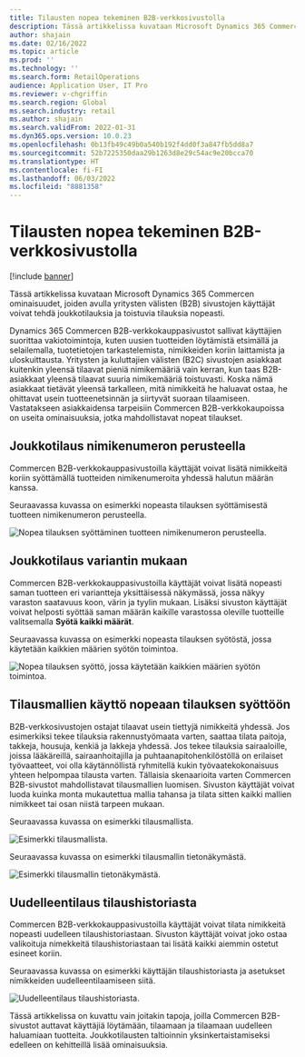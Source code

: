 ```yaml
---
title: Tilausten nopea tekeminen B2B-verkkosivustolla
description: Tässä artikkelissa kuvataan Microsoft Dynamics 365 Commercen ominaisuudet, joiden avulla yritysten välisten (B2B) sivustojen käyttäjät voivat tehdä joukkotilauksia ja toistuvia tilauksia nopeasti.
author: shajain
ms.date: 02/16/2022
ms.topic: article
ms.prod: ''
ms.technology: ''
ms.search.form: RetailOperations
audience: Application User, IT Pro
ms.reviewer: v-chgriffin
ms.search.region: Global
ms.search.industry: retail
ms.author: shajain
ms.search.validFrom: 2022-01-31
ms.dyn365.ops.version: 10.0.23
ms.openlocfilehash: 0b13fb49c49b0a540b192f4dd0f3a847fb5dd8a7
ms.sourcegitcommit: 52b7225350daa29b1263d8e29c54ac9e20bcca70
ms.translationtype: HT
ms.contentlocale: fi-FI
ms.lasthandoff: 06/03/2022
ms.locfileid: "8881358"
---
```

# <a name="place-b2b-website-orders-quickly"></a>Tilausten nopea tekeminen B2B-verkkosivustolla

[!include [banner](../../includes/banner.md)]

Tässä artikkelissa kuvataan Microsoft Dynamics 365 Commercen ominaisuudet, joiden avulla yritysten välisten (B2B) sivustojen käyttäjät voivat tehdä joukkotilauksia ja toistuvia tilauksia nopeasti.

Dynamics 365 Commercen B2B-verkkokauppasivustot sallivat käyttäjien suorittaa vakiotoimintoja, kuten uusien tuotteiden löytämistä etsimällä ja selailemalla, tuotetietojen tarkastelemista, nimikkeiden koriin laittamista ja uloskuittausta. Yritysten ja kuluttajien välisten (B2C) sivustojen asiakkaat kuitenkin yleensä tilaavat pieniä nimikemääriä vain kerran, kun taas B2B-asiakkaat yleensä tilaavat suuria nimikemääriä toistuvasti. Koska nämä asiakkaat tietävät yleensä tarkalleen, mitä nimikkeitä he haluavat ostaa, he ohittavat usein tuotteenetsinnän ja siirtyvät suoraan tilaamiseen. Vastatakseen asiakkaidensa tarpeisiin Commercen B2B-verkkokaupoissa on useita ominaisuuksia, jotka mahdollistavat nopeat tilaukset.

## <a name="bulk-order-by-item-number"></a>Joukkotilaus nimikenumeron perusteella

Commercen B2B-verkkokauppasivustoilla käyttäjät voivat lisätä nimikkeitä koriin syöttämällä tuotteiden nimikenumeroita yhdessä halutun määrän kanssa.

Seuraavassa kuvassa on esimerkki nopeasta tilauksen syöttämisestä tuotteen nimikenumeron perusteella.

![Nopea tilauksen syöttäminen tuotteen nimikenumeron perusteella.](../media/QuickAddByItem.png)

## <a name="bulk-order-by-variant"></a>Joukkotilaus variantin mukaan

Commercen B2B-verkkokauppasivustoilla käyttäjät voivat lisätä nopeasti saman tuotteen eri variantteja yksittäisessä näkymässä, jossa näkyy varaston saatavuus koon, värin ja tyylin mukaan. Lisäksi sivuston käyttäjät voivat helposti syöttää saman määrän kaikille varastossa oleville tuotteille valitsemalla **Syötä kaikki määrät**.

Seuraavassa kuvassa on esimerkki nopeasta tilauksen syötöstä, jossa käytetään kaikkien määrien syötön toimintoa.

![Nopea tilauksen syöttö, jossa käytetään kaikkien määrien syötön toimintoa.](../media/MatrixView.png)

## <a name="use-order-templates-for-quick-order-entry"></a>Tilausmallien käyttö nopeaan tilauksen syöttöön

B2B-verkkosivustojen ostajat tilaavat usein tiettyjä nimikkeitä yhdessä. Jos esimerkiksi tekee tilauksia rakennustyömaata varten, saattaa tilata paitoja, takkeja, housuja, kenkiä ja lakkeja yhdessä. Jos tekee tilauksia sairaaloille, joissa lääkäreillä, sairaanhoitajilla ja puhtaanapitohenkilöstöllä on erilaiset työvaatteet, voi olla käytännöllistä ryhmitellä kukin työvaatekokonaisuus yhteen helpompaa tilausta varten. Tällaisia skenaarioita varten Commercen B2B-sivustot mahdollistavat tilausmallien luomisen. Sivuston käyttäjät voivat luoda kuinka monta mukautettua mallia tahansa ja tilata sitten kaikki mallien nimikkeet tai osan niistä tarpeen mukaan.

Seuraavassa kuvassa on esimerkki tilausmallista.

![Esimerkki tilausmallista.](../media/OrderTemplateHeader.png)

Seuraavassa kuvassa on esimerkki tilausmallin tietonäkymästä.

![Esimerkki tilausmallin tietonäkymästä.](../media/OrderTemplateLines.png)

## <a name="reorder-from-order-history"></a>Uudelleentilaus tilaushistoriasta

Commercen B2B-verkkokauppasivustoilla käyttäjät voivat tilata nimikkeitä nopeasti uudelleen tilaushistoriastaan. Sivuston käyttäjät voivat joko ostaa valikoituja nimekkeitä tilaushistoriastaan tai lisätä kaikki aiemmin ostetut esineet koriin.

Seuraavassa kuvassa on esimerkki käyttäjän tilaushistoriasta ja asetukset nimikkeiden uudelleentilaamiseen siitä.

![Uudelleentilaus tilaushistoriasta.](../media/Reorder.png)

Tässä artikkelissa on kuvattu vain joitakin tapoja, joilla Commercen B2B-sivustot auttavat käyttäjiä löytämään, tilaamaan ja tilaamaan uudelleen haluamiaan tuotteita. Joukkotilausten taltioinnin yksinkertaistamiseksi edelleen on kehitteillä lisää ominaisuuksia.
